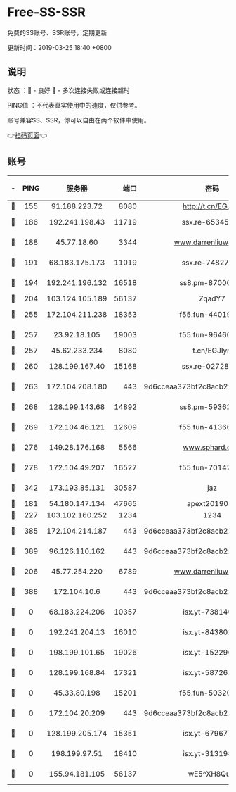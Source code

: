 # Free-SS-SSR

免费的SS账号、SSR账号，定期更新

更新时间：2019-03-25 18:40 +0800

## 说明

状态     ：🙂 - 良好 🙁 - 多次连接失败或连接超时

PING值   ：不代表真实使用中的速度，仅供参考。

账号兼容SS、SSR，你可以自由在两个软件中使用。

👉[扫码页面](https://liesauer.github.io/Free-SS-SSR/)👈

## 账号

|-|PING|服务器|端口|密码|加密方式|区域|
|:----:|:----:|:-----:|-----:|:----:|:----:|:----:|
|🙂|155|91.188.223.72|8080|http://t.cn/EGJIyrl|rc4-md5|RU|
|🙂|186|192.241.198.43|11719|ssx.re-65345978|aes-256-cfb|US|
|🙂|188|45.77.18.60|3344|www.darrenliuwei.com|aes-256-cfb|JP|
|🙂|191|68.183.175.173|11019|ssx.re-74827421|aes-256-cfb|US|
|🙂|194|192.241.196.132|16518|ss8.pm-87000545|aes-256-cfb|US|
|🙂|204|103.124.105.189|56137|ZqadY7|chacha20|CN|
|🙂|255|172.104.211.238|18353|f55.fun-44019178|aes-256-cfb|US|
|🙂|257|23.92.18.105|19003|f55.fun-96460512|aes-256-cfb|US|
|🙂|257|45.62.233.234|8080|t.cn/EGJIyrl|rc4-md5|CA|
|🙂|260|128.199.167.40|15168|ssx.re-02728847|aes-256-cfb|SG|
|🙂|263|172.104.208.180|443|9d6cceaa373bf2c8acb22e60b6a58be6|aes-256-cfb|US|
|🙂|268|128.199.143.68|14892|ss8.pm-59362021|aes-256-cfb|SG|
|🙂|269|172.104.46.121|12609|f55.fun-41366697|aes-256-cfb|SG|
|🙂|276|149.28.176.168|5566|www.sphard.com|aes-256-cfb|AU|
|🙂|278|172.104.49.207|16527|f55.fun-70142394|aes-256-cfb|SG|
|🙂|342|173.193.85.131|30587|jaz|aes-256-cfb|US|
|🙂|181|54.180.147.134|47665|apext2019001|chacha20|KR|
|🙂|227|103.102.160.252|1234|1234|rc4-md5|JP|
|🙂|385|172.104.214.187|443|9d6cceaa373bf2c8acb22e60b6a58be6|aes-256-cfb|US|
|🙂|389|96.126.110.162|443|9d6cceaa373bf2c8acb22e60b6a58be6|aes-256-cfb|US|
|🙁|206|45.77.254.220|6789|www.darrenliuwei.com|aes-256-cfb|SG|
|🙁|388|172.104.10.6|443|9d6cceaa373bf2c8acb22e60b6a58be6|aes-256-cfb|US|
|🙁|0|68.183.224.206|10357|isx.yt-73814044|aes-256-cfb|SG|
|🙁|0|192.241.204.13|16010|isx.yt-84380277|aes-256-cfb|US|
|🙁|0|198.199.101.65|19026|isx.yt-15229699|aes-256-cfb|US|
|🙁|0|128.199.168.84|17321|isx.yt-58726125|aes-256-cfb|SG|
|🙁|0|45.33.80.198|15201|f55.fun-50320612|aes-256-cfb|US|
|🙁|0|172.104.20.209|443|9d6cceaa373bf2c8acb22e60b6a58be6|aes-256-cfb|US|
|🙁|0|128.199.205.174|15351|isx.yt-67967792|aes-256-cfb|SG|
|🙁|0|198.199.97.51|18410|isx.yt-31319888|aes-256-cfb|US|
|🙁|0|155.94.181.105|56137|wE5^XH8Quw|aes-256-cfb|US|
